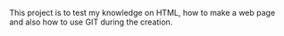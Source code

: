 This project is to test my knowledge on HTML, how to make a web page and also how to use GIT during the creation.
